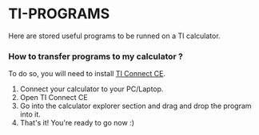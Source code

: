 # TI-PROGRAMS
Here are stored useful programs to be runned on a TI calculator.
<h3>How to transfer programs to my calculator ?</h3>
To do so, you will need to install <a href="https://education.ti.com/fr/france/products/telechargement/logiciels/ti-connect-ce-software/tabs/overview" target="_blank">TI Connect CE</a>. 
<ol>
<li>Connect your calculator to your PC/Laptop.</li>
<li>Open TI Connect CE</li>
<li>Go into the calculator explorer section and drag and drop the program into it.</li>
<li>That's it! You're ready to go now :)</li>
</ol>
